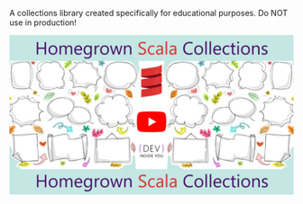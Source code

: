 A collections library created specifically for educational purposes. Do NOT use in production!

[![Watch on YouTube](resources/thumbnail_youtube.jpg)](https://www.youtube.com/watch?v=DESKSkj7qhQ&index=5&list=PLJGDHERh23x-4bTASKbtwhhAuP6rYQJqE "Watch on YouTube")
